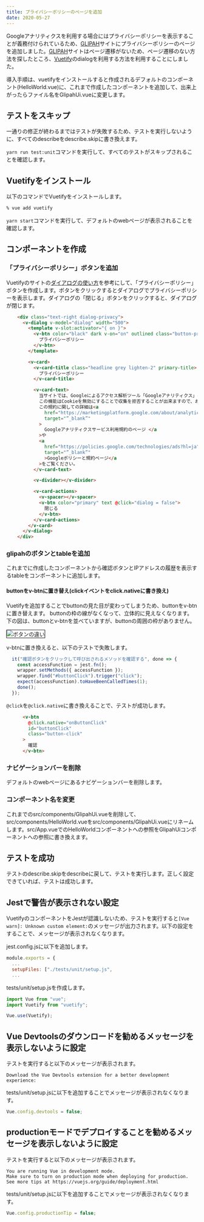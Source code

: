 ```yaml
---
title: プライバシーポリシーのページを追加
date: 2020-05-27
---
```


Googleアナリティクスを利用する場合にはプライバシーポリシーを表示することが義務付けられているため、[GLIPAH](https://glipah.netlify.app/)サイトにプライバシーポリシーのページを追加しました。[GLIPAH](https://glipah.netlify.app/)サイトはページ遷移がないため、ページ遷移のない方法を探したところ、[Vuetify](https://vuetifyjs.com/ja/)のdialogを利用する方法を利用することにしました。

<!--more-->

導入手順は、vuetifyをインストールすると作成されるデフォルトのコンポーネント(HelloWorld.vue)に、これまで作成したコンポーネントを追加して、出来上がったらファイル名をGlipahUi.vueに変更します。

## テストをスキップ

一通りの修正が終わるまではテストが失敗するため、テストを実行しないように、すべてのdescribeをdescribe.skipに書き換えます。

`yarn run test:unit`コマンドを実行して、すべてのテストがスキップされることを確認します。

## Vuetifyをインストール

以下のコマンドでVuetifyをインストールします。

```sh
% vue add vuetify
```

`yarn start`コマンドを実行して、デフォルトのwebページが表示されることを確認します。

## コンポーネントを作成

### 「プライバシーポリシー」ボタンを追加

Vuetifyのサイトの[ダイアログの使い方](https://vuetifyjs.com/ja/components/dialogs/#usage)を参考にして、「プライバシーポリシー」ボタンを作成します。ボタンをクリックするとダイアログでプライバシーポリシーを表示します。ダイアログの「閉じる」ボタンをクリックすると、ダイアログが閉じます。

```html
    <div class="text-right dialog-privacy">
      <v-dialog v-model="dialog" width="500">
        <template v-slot:activator="{ on }">
          <v-btn color="black" dark v-on="on" outlined class="button-privacy">
            プライバシーポリシー
          </v-btn>
        </template>

        <v-card>
          <v-card-title class="headline grey lighten-2" primary-title>
            プライバシーポリシー
          </v-card-title>

          <v-card-text>
            当サイトでは、Googleによるアクセス解析ツール「Googleアナリティクス」を使用しています。このGoogleアナリティクスはデータの収集のためにCookieを使用しています。このデータは匿名で収集されており、個人を特定するものではありません。
            この機能はCookieを無効にすることで収集を拒否することが出来ますので、お使いのブラウザの設定をご確認ください。
            この規約に関しての詳細は<a
              href="https://marketingplatform.google.com/about/analytics/terms/jp/"
              target="”_blank”"
            >
              Googleアナリティクスサービス利用規約のページ </a
            >や
            <a
              href="https://policies.google.com/technologies/ads?hl=ja"
              target="”_blank”"
              >Googleポリシーと規約ページ</a
            >をご覧ください。
          </v-card-text>

          <v-divider></v-divider>

          <v-card-actions>
            <v-spacer></v-spacer>
            <v-btn color="primary" text @click="dialog = false">
              閉じる
            </v-btn>
          </v-card-actions>
        </v-card>
      </v-dialog>
    </div>
```

### glipahのボタンとtableを追加

これまでに作成したコンポーネントから確認ボタンとIPアドレスの履歴を表示するtableをコンポーネントに追加します。

#### buttonをv-btnに置き替え(clickイベントをclick.nativeに書き換え)

Vuetifyを追加することでbuttonの見た目が変わってしまうため、buttonをv-btnに置き替えます。
buttonの枠の線がなくなって、立体的に見えなくなります。下の図は、buttonとv-btnを並べていますが、buttonの周囲の枠がありません。

<img src="vuetify-button.png" alt="ボタンの違い" style="border:1px solid #000000;" />

v-btnに置き換えると、以下のテストで失敗します。

```javascript
  it("確認ボタンをクリックして呼び出されるメソッドを確認する", done => {
    const accessFunction = jest.fn();
    wrapper.setMethods({ accessFunction });
    wrapper.find("#buttonClick").trigger("click");
    expect(accessFunction).toHaveBeenCalledTimes(1);
    done();
  });
```

`@click`を`@click.native`に書き換えることで、テストが成功します。

```html
      <v-btn
        @click.native="onButtonClick"
        id="buttonClick"
        class="button-click"
      >
        確認
      </v-btn>
```

### ナビゲーションバーを削除

デフォルトのwebページにあるナビゲーションバーを削除します。

### コンポーネント名を変更

これまでのsrc/components/GlipahUi.vueを削除して、src/components/HelloWorld.vueをsrc/components/GlipahUi.vueにリネームします。src/App.vueでのHelloWorldコンポーネントへの参照をGlipahUiコンポーネントへの参照に書き換えます。

## テストを成功

テストのdescribe.skipをdescribeに戻して、テストを実行します。正しく設定できていれば、テストは成功します。

## Jestで警告が表示されない設定

VuetifyのコンポーネントをJestが認識しないため、テストを実行すると`[Vue warn]: Unknown custom element:`のメッセージが出力されます。以下の設定をすることで、メッセージが表示されなくなります。

jest.config.jsに以下を追加します。

```javascript
module.exports = {
  ...
  setupFiles: ["./tests/unit/setup.js",
  ...
```

tests/unit/setup.jsを作成します。

```javascript
import Vue from "vue";
import Vuetify from "vuetify";

Vue.use(Vuetify);
```

## Vue Devtoolsのダウンロードを勧めるメッセージを表示しないように設定

テストを実行すると以下のメッセージが表示されます。

```Plain Text
Download the Vue Devtools extension for a better development experience:
```

tests/unit/setup.jsに以下を追加することでメッセージが表示されなくなります。

```javascript
Vue.config.devtools = false;
```

## productionモードでデプロイすることを勧めるメッセージを表示しないように設定

テストを実行すると以下のメッセージが表示されます。

```Plain Text
You are running Vue in development mode.
Make sure to turn on production mode when deploying for production.
See more tips at https://vuejs.org/guide/deployment.html
```

tests/unit/setup.jsに以下を追加することでメッセージが表示されなくなります。

```javascript
Vue.config.productionTip = false;
```
